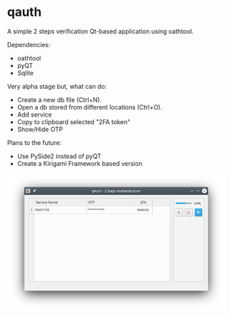# qauth
A simple 2 steps verification Qt-based application using oathtool.

Dependencies:
- oathtool
- pyQT
- Sqlite

Very alpha stage but, what can do:
- Create a new db file (Ctrl+N).
- Open a db stored from different locations (Ctrl+O).
- Add service
- Copy to clipboard selected "2FA token"
- Show/Hide OTP

Plans to the future:
- Use PySide2 instead of pyQT
- Create a Kirigami Framework based version

![qAuth](qAuth.png)
